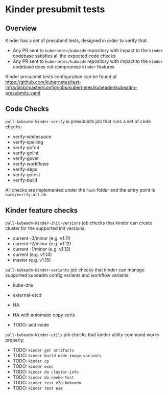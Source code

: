 # Kinder presubmit tests

## Overview

Kinder has a set of presubmit tests, designed in order to verify that:

- Any PR sent to `kubernetes/kubeadm` repository with impact to the `kinder` codebase satisfies
  all the expected code checks
- Any PR sent to `kubernetes/kubeadm` repository with impact to the `kinder` codebase does not
  compromise `kinder` features

Kinder presubmit tests configuration can be found at <https://github.com/kubernetes/test-infra/blob/master/config/jobs/kubernetes/kubeadm/kubeadm-presubmits.yaml>

## Code Checks

`pull-kubeadm-kinder-verify` is presubmits job that runs a set of code checks:

- verify-whitespace
- verify-spelling
- verify-gofmt
- verify-golint
- verify-govet
- verify-workflows
- verify-deps
- verify-gotest
- verify-build

All checks are implemented under the `hack` folder and the entry point is `hack/verify-all.sh`

## Kinder feature checks

`pull-kubeadm-kinder-init-versions` job checks that kinder can create cluster for the supported init versions:

- current -3/minor (e.g. v1.11)
- current -2/minor (e.g. v1.12)
- current -1/minor (e.g. v1.13)
- current          (e.g. v1.14)
- master           (e.g. v1.15)

`pull-kubeadm-kinder-variants` job checks that kinder can manage supported kubeadm config variants and
workflow variants:

- kube-dns
- external-etcd
- HA
- HA with automatic copy certs

- TODO: add-node

`pull-kubeadm-kinder-utils` job checks that kinder utility command works properly:

- TODO: `kinder get artifacts`
- TODO: `kinder build node-image-variants`
- TODO: `kinder cp`
- TODO: `kinedr exec`
- TODO: `kinder do cluster-info`
- TODO: `kinder do smoke-test`
- TODO: `kinder test e2e-kubeadm`
- TODO: `kinder test e2e`
